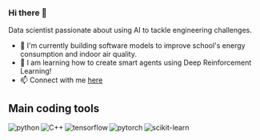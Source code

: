 ### Hi there 👋

Data scientist passionate about using AI to tackle engineering challenges.                                                                                                          

- 🔭 I'm currently building software models to improve school's energy consumption and indoor air quality.
- 🌱 I am learning how to create smart agents using Deep Reinforcement Learning!
- :mailbox: Connect with me [here](https://www.linkedin.com/in/clement-palfroy/)

## Main coding tools
<img align="left" alt="python" src="https://img.shields.io/badge/python-FBE468.svg?&style=for-the-badge&logo=python&logoColor=blue" />
<img align="left" alt="C++" src="https://img.shields.io/badge/C++-blue.svg?&style=for-the-badge&logo=c%2B%2B&logoColor=ff69b4" />
<img align="left" alt="tensorflow" src="https://img.shields.io/badge/tensorflow-424F66?&style=for-the-badge&logo=tensorflow&logoColor=orange" />
<img align="left" alt="pytorch" src="https://img.shields.io/badge/pytorch-391C65?&style=for-the-badge&logo=pytorch&logoColor=red" />
<img align="left" alt="scikit-learn" src="https://img.shields.io/badge/scikit--learn-F89939?&style=for-the-badge&logo=scikitlearn&logoColor=318CB9" />
<br>
<br>
